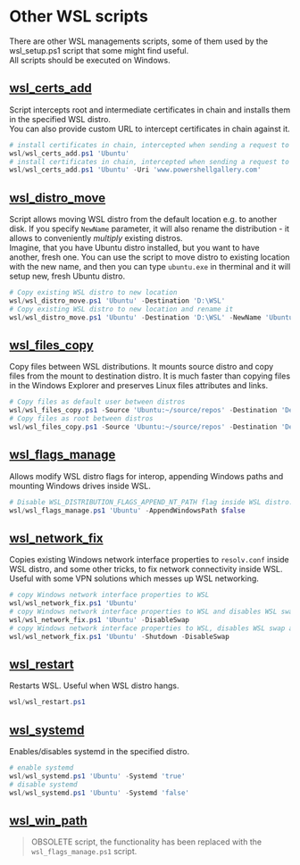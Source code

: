 # Other WSL scripts

There are other WSL managements scripts, some of them used by the wsl_setup.ps1 script that some might find useful.  
All scripts should be executed on Windows.

## [wsl_certs_add](../wsl/wsl_certs_add.ps1)

Script intercepts root and intermediate certificates in chain and installs them in the specified WSL distro.  
You can also provide custom URL to intercept certificates in chain against it.

``` powershell
# install certificates in chain, intercepted when sending a request to www.google.com.
wsl/wsl_certs_add.ps1 'Ubuntu'
# install certificates in chain, intercepted when sending a request to custom URL.
wsl/wsl_certs_add.ps1 'Ubuntu' -Uri 'www.powershellgallery.com'
```

## [wsl_distro_move](../wsl/wsl_distro_move.ps1)

Script allows moving WSL distro from the default location e.g. to another disk. If you specify `NewName` parameter, it will also rename the  distribution - it allows to conveniently *multiply* existing distros.  
Imagine, that you have Ubuntu distro installed, but you want to have another, fresh one. You can use the script to move distro to existing location with the new name, and then you can type `ubuntu.exe` in therminal and it will setup new, fresh Ubuntu distro.

``` powershell
# Copy existing WSL distro to new location
wsl/wsl_distro_move.ps1 'Ubuntu' -Destination 'D:\WSL'
# Copy existing WSL distro to new location and rename it
wsl/wsl_distro_move.ps1 'Ubuntu' -Destination 'D:\WSL' -NewName 'Ubuntu2'
```

## [wsl_files_copy](../wsl/wsl_files_copy.ps1)

Copy files between WSL distributions. It mounts source distro and copy files from the mount to destination distro.
It is much faster than copying files in the Windows Explorer and preserves Linux files attributes and links.

``` powershell
# Copy files as default user between distros
wsl/wsl_files_copy.ps1 -Source 'Ubuntu:~/source/repos' -Destination 'Debian'
# Copy files as root between distros
wsl/wsl_files_copy.ps1 -Source 'Ubuntu:~/source/repos' -Destination 'Debian' -Root
```

## [wsl_flags_manage](../wsl/wsl_flags_manage.ps1)

Allows modify WSL distro flags for interop, appending Windows paths and mounting Windows drives inside WSL.

``` powershell
# Disable WSL_DISTRIBUTION_FLAGS_APPEND_NT_PATH flag inside WSL distro. Speeds up finding applications in PATH.
wsl/wsl_flags_manage.ps1 'Ubuntu' -AppendWindowsPath $false
```

## [wsl_network_fix](../wsl/wsl_network_fix.ps1)

Copies existing Windows network interface properties to `resolv.conf` inside WSL distro, and some other tricks, to fix network connectivity inside WSL. Useful with some VPN solutions which messes up WSL networking.

``` powershell
# copy Windows network interface properties to WSL
wsl/wsl_network_fix.ps1 'Ubuntu'
# copy Windows network interface properties to WSL and disables WSL swap
wsl/wsl_network_fix.ps1 'Ubuntu' -DisableSwap
# copy Windows network interface properties to WSL, disables WSL swap and shuts down distro
wsl/wsl_network_fix.ps1 'Ubuntu' -Shutdown -DisableSwap
```

## [wsl_restart](../wsl/wsl_restart.ps1)

Restarts WSL. Useful when WSL distro hangs.

``` powershell
wsl/wsl_restart.ps1
```

## [wsl_systemd](../wsl/wsl_systemd.ps1)

Enables/disables systemd in the specified distro.

``` powershell
# enable systemd
wsl/wsl_systemd.ps1 'Ubuntu' -Systemd 'true'
# disable systemd
wsl/wsl_systemd.ps1 'Ubuntu' -Systemd 'false'
```

## [wsl_win_path](../wsl/wsl_win_path.ps1)

> OBSOLETE script, the functionality has been replaced with the `wsl_flags_manage.ps1` script.
